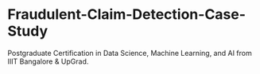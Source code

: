 # Fraudulent-Claim-Detection-Case-Study
Postgraduate Certification in Data Science, Machine Learning, and AI from IIIT Bangalore &amp; UpGrad. 
